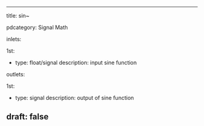 --- 


title: sin~

pdcategory: Signal Math

inlets:

  1st:
  - type: float/signal
    description: input sine function

outlets:

  1st:
  - type: signal
    description: output of sine function







draft: false
---